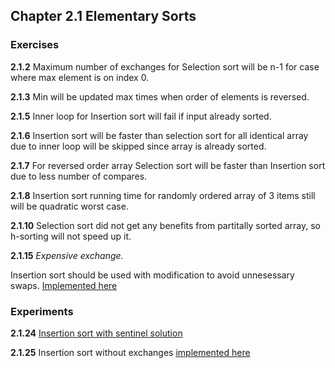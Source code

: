 ## Chapter 2.1 Elementary Sorts

### Exercises

**2.1.2** Maximum number of exchanges for Selection sort will be n-1 for case where max element is on index 0.

**2.1.3** Min will be updated max times when order of elements is reversed.

**2.1.5** Inner loop for Insertion sort will fail if input already sorted.

**2.1.6** Insertion sort will be faster than selection sort for all identical array due to inner loop will be skipped since array is already sorted.

**2.1.7** For reversed order array Selection sort will be faster than Insertion sort due to less number of compares.

**2.1.8** Insertion sort running time for randomly ordered array of 3 items still will be quadratic worst case.

**2.1.10** Selection sort did not get any benefits from partitally sorted array, so h-sorting will not speed up it.

**2.1.15** _Expensive exchange._

Insertion sort should be used with modification to avoid unnesessary swaps. [Implemented here](https://github.com/SergeyKuryanov/Swift-Data-Structures-and-Algorithms/tree/master/Sorting%20Algorithms/Insertion%20Sort)

### Experiments

**2.1.24** [Insertion sort with sentinel solution](2.1.24.md)

**2.1.25** Insertion sort without exchanges [implemented here](https://github.com/SergeyKuryanov/Swift-Data-Structures-and-Algorithms/tree/master/Sorting%20Algorithms/Insertion%20Sort)

